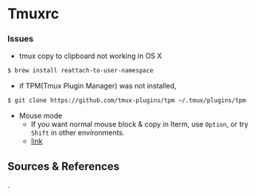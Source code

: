 # Tmuxrc

### Issues

- tmux copy to clipboard not working in OS X

```sh
$ brew install reattach-to-user-namespace
```

- if TPM(Tmux Plugin Manager) was not installed,

```sh
$ git clone https://github.com/tmux-plugins/tpm ~/.tmux/plugins/tpm
```

- Mouse mode
  - If you want normal mouse block & copy in Iterm, use `Option`, or try `Shift` in other environments.
  - [link](https://awhan.wordpress.com/2012/04/18/tmux-copy-paste-with-mouse/)

Sources & References
---
.
